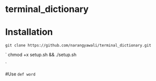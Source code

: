 # terminal_dictionary


# Installation
`
git clone https://github.com/narangyawali/terminal_dictionary.git
`

`
chmod +x setup.sh && ./setup.sh

`

#Use
`
def word
`
